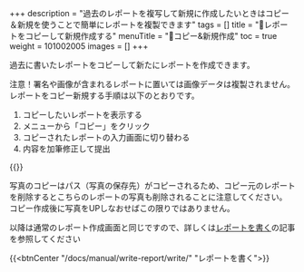 +++
description = "過去のレポートを複写して新規に作成したいときはコピー＆新規を使うことで簡単にレポートを複製できます"
tags = []
title = "📄レポートをコピーして新規作成する"
menuTitle = "📄コピー&新規作成"
toc = true
weight = 101002005
images = []
+++

過去に書いたレポートをコピーして新たにレポートを作成できます。

注意！署名や画像が含まれるレポートに置いては画像データは複製されません。
レポートをコピー新規する手順は以下のとおりです。

1. コピーしたいレポートを表示する
1. メニューから「コピー」をクリック
1. コピーされたレポートの入力画面に切り替わる
1. 内容を加筆修正して提出


{{<icatch filename="copy" msg="一から入力するのが大変な場合はコピー作成も便利です">}}

写真のコピーはパス（写真の保存先）がコピーされるため、コピー元のレポートを削除するとこちらのレポートの写真も削除されることに注意してください。
コピー作成後に写真をUPしなおせばこの限りではありません。

以降は通常のレポート作成画面と同じですので、詳しくは[レポートを書く](/docs/manual/write-report/write/)の記事を参照してください

{{<btnCenter "/docs/manual/write-report/write/" "レポートを書く">}}
